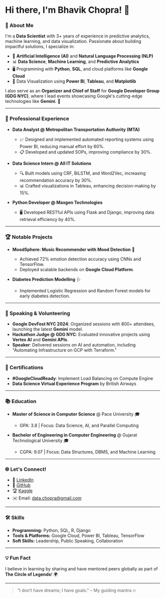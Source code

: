 # Hi there, I'm Bhavik Chopra! 👋

### 🌟 About Me
I'm a **Data Scientist** with 3+ years of experience in predictive analytics, machine learning, and data visualization. Passionate about building impactful solutions, I specialize in:

- 🧠 **Artificial Intelligence (AI)** and **Natural Language Processing (NLP)**
- 📊 **Data Science**, **Machine Learning**, and **Predictive Analytics**
- 🖥️ Programming with **Python**, **SQL**, and cloud platforms like **Google Cloud**
- 🎨 Data Visualization using **Power BI**, **Tableau**, and **Matplotlib**

I also serve as an **Organizer and Chief of Staff** for **Google Developer Group (GDG NYC)**, where I lead events showcasing Google's cutting-edge technologies like **Gemini**. 🚀

---

### 💼 Professional Experience
- **Data Analyst @ Metropolitan Transportation Authority (MTA)**
  - 📈 Designed and implemented automated reporting systems using Power BI, reducing manual effort by 60%.
  - 📋 Developed and updated SOPs, improving compliance by 30%.

- **Data Science Intern @ All IT Solutions**
  - 🔍 Built models using CRF, BiLSTM, and Word2Vec, increasing recommendation accuracy by 30%.
  - 📊 Crafted visualizations in Tableau, enhancing decision-making by 15%.

- **Python Developer @ Maxgen Technologies**
  - 🖥️ Developed RESTful APIs using Flask and Django, improving data retrieval efficiency by 40%.

---

### 🏆 Notable Projects
- **MoodSphere: Music Recommender with Mood Detection** 🎵
  - Achieved 72% emotion detection accuracy using CNNs and TensorFlow.
  - Deployed scalable backends on **Google Cloud Platform**.

- **Diabetes Prediction Modelling** 🩺
  - Implemented Logistic Regression and Random Forest models for early diabetes detection.

---

### 🎤 Speaking & Volunteering
- **Google DevFest NYC 2024**: Organized sessions with 800+ attendees, launching the latest **Gemini** model.
- **Hackathon Judge @ GDG NYC**: Evaluated innovative projects using **Vertex AI** and **Gemini APIs**.
- **Speaker**: Delivered sessions on AI and automation, including "Automating Infrastructure on GCP with Terraform."

---

### 📜 Certifications
- **#GoogleCloudReady**: Implement Load Balancing on Compute Engine
- **Data Science Virtual Experience Program** by British Airways

---

### 📚 Education
- **Master of Science in Computer Science** @ Pace University 🎓
  - GPA: 3.8 | Focus: Data Science, AI, and Parallel Computing

- **Bachelor of Engineering in Computer Engineering** @ Gujarat Technological University 🎓
  - CGPA: 9.07 | Focus: Data Structures, DBMS, and Machine Learning

---

### 🌐 Let's Connect!
- 💼 [LinkedIn](https://www.linkedin.com/in/jbhavik70)
- 🔗 [GitHub](https://github.com/jbhavik70)
- 🏆 [Kaggle](https://www.kaggle.com/jbhavik70)
- ✉️ Email: [data.chopra@gmail.com](mailto:data.chopra@gmail.com)

---

### 🛠️ Skills
- **Programming:** Python, SQL, R, Django
- **Tools & Platforms:** Google Cloud, Power BI, Tableau, TensorFlow
- **Soft Skills:** Leadership, Public Speaking, Collaboration

---

### 💡 Fun Fact
I believe in learning by sharing and have mentored peers globally as part of **The Circle of Legends**! 🌍

---

> "I don’t have dreams; I have goals." – My guiding mantra 🔥
